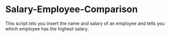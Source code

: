 # Salary-Employee-Comparison

This script lets you insert the name and salary of an employee and tells you which employee has the highest salary.
